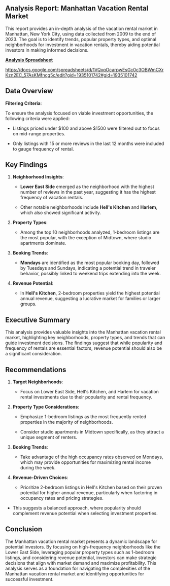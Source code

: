 ## Analysis Report: Manhattan Vacation Rental Market

This report provides an in-depth analysis of the vacation rental market in Manhattan, New York City, using data collected from 2009 to the end of 2023. The goal is to identify trends, popular property types, and optimal neighborhoods for investment in vacation rentals, thereby aiding potential investors in making informed decisions.

**[Analysis Spreadsheet](https://docs.google.com/spreadsheets/d/1VQxqOcarpwEsGc0c3OBWmCXrKzn2EC_57AsKMfncg5c/edit?gid=1935101742#gid=1935101742)**

https://docs.google.com/spreadsheets/d/1VQxqOcarpwEsGc0c3OBWmCXrKzn2EC_57AsKMfncg5c/edit?gid=1935101742#gid=1935101742

## Data Overview

**Filtering Criteria**:

To ensure the analysis focused on viable investment opportunities, the following criteria were applied:

  * Listings priced under $100 and above $1500 were filtered out to focus on mid-range properties.

  * Only listings with 15 or more reviews in the last 12 months were included to gauge frequency of rental.

## Key Findings

1. **Neighborhood Insights**:

    * **Lower East Side** emerged as the neighborhood with the highest number of reviews in the past year, suggesting it has the highest frequency of vacation rentals.

    * Other notable neighborhoods include **Hell's Kitchen** and **Harlem**, which also showed significant activity.

2. **Property Types**:

    * Among the top 10 neighborhoods analyzed, 1-bedroom listings are the most popular, with the exception of Midtown, where studio apartments dominate.

3. **Booking Trends**:

   * **Mondays** are identified as the most popular booking day, followed by Tuesdays and Sundays, indicating a potential trend in traveler behavior, possibly linked to weekend trips extending into the week.

4. **Revenue Potential**:

   * In **Hell's Kitchen**, 2-bedroom properties yield the highest potential annual revenue, suggesting a lucrative market for families or larger groups.

## Executive Summary

This analysis provides valuable insights into the Manhattan vacation rental market, highlighting key neighborhoods, property types, and trends that can guide investment decisions. The findings suggest that while popularity and frequency of rentals are essential factors, revenue potential should also be a significant consideration.

## Recommendations

1. **Target Neighborhoods**:

    * Focus on Lower East Side, Hell's Kitchen, and Harlem for vacation rental investments due to their popularity and rental frequency.

2. **Property Type Considerations**:

    * Emphasize 1-bedroom listings as the most frequently rented properties in the majority of neighborhoods.
  
    * Consider studio apartments in Midtown specifically, as they attract a unique segment of renters.

3. **Booking Trends**:

   * Take advantage of the high occupancy rates observed on Mondays, which may provide opportunities for maximizing rental income during the week.

4. **Revenue-Driven Choices**:

   * Prioritize 2-bedroom listings in Hell's Kitchen based on their proven potential for higher annual revenue, particularly when factoring in occupancy rates and pricing strategies.

* This suggests a balanced approach, where popularity should complement revenue potential when selecting investment properties.

## Conclusion

The Manhattan vacation rental market presents a dynamic landscape for potential investors. By focusing on high-frequency neighborhoods like the Lower East Side, leveraging popular property types such as 1-bedroom listings, and considering revenue potential, investors can make strategic decisions that align with market demand and maximize profitability. This analysis serves as a foundation for navigating the complexities of the Manhattan vacation rental market and identifying opportunities for successful investment.
